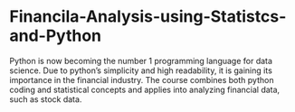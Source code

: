 # Financila-Analysis-using-Statistcs-and-Python
Python is now becoming the number 1 programming language for data science. Due to python’s simplicity and high readability, it is gaining its importance in the financial industry.  The course combines both python coding and statistical concepts and applies into analyzing financial data, such as stock data.
